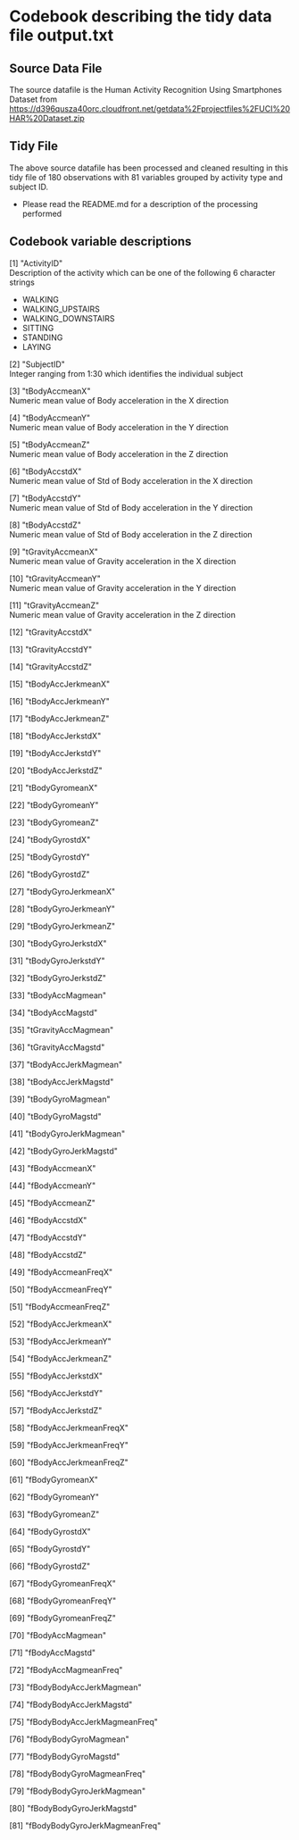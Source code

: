# Codebook describing the tidy data file output.txt
## Source Data File
The source datafile is the Human Activity Recognition Using Smartphones Dataset
from  
https://d396qusza40orc.cloudfront.net/getdata%2Fprojectfiles%2FUCI%20HAR%20Dataset.zip 

## Tidy File
The above source datafile has been processed and cleaned resulting in this tidy file of 180 observations
with 81 variables grouped by activity type and subject ID.

* Please read the README.md for a description of the processing performed

## Codebook variable descriptions

[1]	"ActivityID"  
Description of the activity which can be one of the following 6 character strings
- WALKING
- WALKING_UPSTAIRS
- WALKING_DOWNSTAIRS
- SITTING
- STANDING
- LAYING

[2]	"SubjectID"  
Integer ranging from 1:30 which identifies the individual subject

[3]	"tBodyAccmeanX"     
Numeric mean value of Body acceleration in the X direction

[4]	"tBodyAccmeanY"    
Numeric mean value of Body acceleration in the Y direction

[5]	"tBodyAccmeanZ"   
Numeric mean value of Body acceleration in the Z direction          
    
[6]	"tBodyAccstdX"   
Numeric mean value of Std of Body acceleration in the X direction
         
[7]	"tBodyAccstdY"  
Numeric mean value of Std of Body acceleration in the Y direction
        
[8]	"tBodyAccstdZ"    
Numeric mean value of Std of Body acceleration in the Z direction
 
[9]	"tGravityAccmeanX"     
Numeric mean value of Gravity acceleration in the X direction

[10]	"tGravityAccmeanY"   
Numeric mean value of Gravity acceleration in the Y direction
  
[11]	"tGravityAccmeanZ"  
Numeric mean value of Gravity acceleration in the Z direction

[12]	"tGravityAccstdX"  
             
[13]	"tGravityAccstdY"  
              
[14]	"tGravityAccstdZ"  
              
[15]	"tBodyAccJerkmeanX"  
           
[16]	"tBodyAccJerkmeanY"  
         
[17]	"tBodyAccJerkmeanZ"  
           
[18]	"tBodyAccJerkstdX"  
            
[19]	"tBodyAccJerkstdY"  
            
[20]	"tBodyAccJerkstdZ"   
            
[21]	"tBodyGyromeanX"   
             
[22]	"tBodyGyromeanY"   
              
[23]	"tBodyGyromeanZ"  
               
[24]	"tBodyGyrostdX"   
              
[25] 	"tBodyGyrostdY"   
               
[26]	"tBodyGyrostdZ"   
               
[27]	"tBodyGyroJerkmeanX"    
        
[28]	"tBodyGyroJerkmeanY"   
          
[29]	"tBodyGyroJerkmeanZ"  
           
[30]	"tBodyGyroJerkstdX"   
          
[31]	"tBodyGyroJerkstdY"   
           
[32]	"tBodyGyroJerkstdZ"   
           
[33]	"tBodyAccMagmean"    
           
[34]	"tBodyAccMagstd"   
              
[35]	"tGravityAccMagmean"     
        
[36]	"tGravityAccMagstd"   
          
[37]	"tBodyAccJerkMagmean"    
        
[38]	"tBodyAccJerkMagstd"        
     
[39]	"tBodyGyroMagmean"         
     
[40]	"tBodyGyroMagstd"     
           
[41]	"tBodyGyroJerkMagmean"   
       
[42]	"tBodyGyroJerkMagstd"    
       
[43]	"fBodyAccmeanX"        
         
[44]	"fBodyAccmeanY"       
           
[45]	"fBodyAccmeanZ"    
             
[46]	"fBodyAccstdX"   
               
[47]	"fBodyAccstdY"   
                
[48]	"fBodyAccstdZ"    
             
[49]	"fBodyAccmeanFreqX"   
          
[50]	"fBodyAccmeanFreqY"   
          
[51]	"fBodyAccmeanFreqZ"  
          
[52]	"fBodyAccJerkmeanX"   
           
[53]	"fBodyAccJerkmeanY"   
           
[54]	"fBodyAccJerkmeanZ"   
          
[55]	"fBodyAccJerkstdX"    
           
[56]	"fBodyAccJerkstdY"    
           
[57]	"fBodyAccJerkstdZ"   
           
[58]	"fBodyAccJerkmeanFreqX"   
       
[59]	"fBodyAccJerkmeanFreqY"  
       
[60]	"fBodyAccJerkmeanFreqZ"     
    
[61]	"fBodyGyromeanX"   
              
[62]	"fBodyGyromeanY"   
              
[63]	"fBodyGyromeanZ"   
             
[64]	"fBodyGyrostdX"   
               
[65]	"fBodyGyrostdY" 
               
[66]	"fBodyGyrostdZ" 
              
[67]	"fBodyGyromeanFreqX"  
         
[68]	"fBodyGyromeanFreqY" 
          
[69]	"fBodyGyromeanFreqZ"
          
[70]	"fBodyAccMagmean"          
    
[71]	"fBodyAccMagstd"   
            
[72]	"fBodyAccMagmeanFreq" 
        
[73]	"fBodyBodyAccJerkMagmean"
      
[74]	"fBodyBodyAccJerkMagstd"
      
[75]	"fBodyBodyAccJerkMagmeanFreq"

[76]	"fBodyBodyGyroMagmean"
        
[77]	"fBodyBodyGyroMagstd"
         
[78]	"fBodyBodyGyroMagmeanFreq"
   
[79]	"fBodyBodyGyroJerkMagmean"
     
[80]	"fBodyBodyGyroJerkMagstd"
     
[81]	"fBodyBodyGyroJerkMagmeanFreq"
